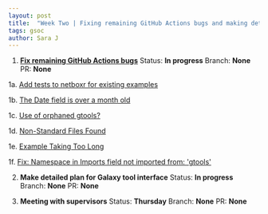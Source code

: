 ```yaml
---
layout: post
title:  "Week Two | Fixing remaining GitHub Actions bugs and making detailed plan for Galaxy tool interface"
tags: gsoc
author: Sara J
---
```


1. **[Fix remaining GitHub Actions bugs](https://github.com/mil2041/netboxr/issues/7)**
    Status: **In progress**
    Branch: **None**
        PR: **None**
        
  1a. [Add tests to netboxr for existing examples](https://github.com/mil2041/netboxr/issues/22)

  1b. [The Date field is over a month old](https://github.com/mil2041/netboxr/issues/21)

  1c. [Use of orphaned gtools?](https://github.com/mil2041/netboxr/issues/19)

  1d. [Non-Standard Files Found](https://github.com/mil2041/netboxr/issues/18)

  1e. [Example Taking Too Long](https://github.com/mil2041/netboxr/issues/17)

  1f. [Fix: Namespace in Imports field not imported from: 'gtools'](https://github.com/mil2041/netboxr/issues/16)
        
2. **Make detailed plan for Galaxy tool interface**
    Status: **In progress**
    Branch: **None**
    PR: **None** 
        
3. **Meeting with supervisors**
    Status: **Thursday**
    Branch: **None**
    PR: **None**
